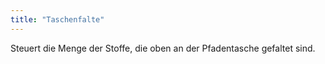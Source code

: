```yaml
---
title: "Taschenfalte"
---
```


Steuert die Menge der Stoffe, die oben an der Pfadentasche gefaltet sind.




